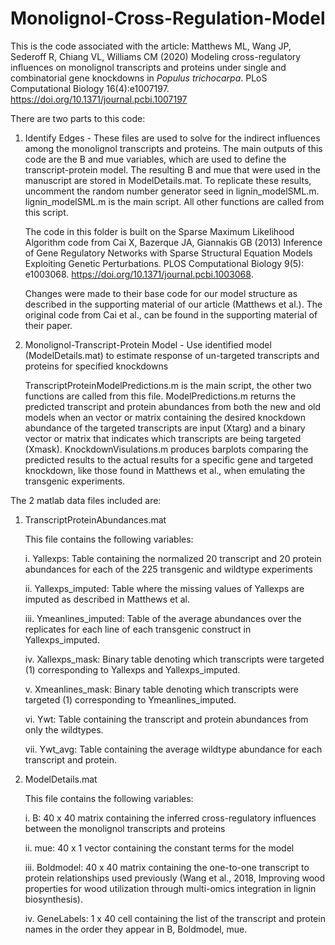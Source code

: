 # Monolignol-Cross-Regulation-Model

This is the code associated with the article: Matthews ML, Wang JP, Sederoff R, Chiang VL, Williams CM (2020) Modeling cross-regulatory influences on monolignol transcripts and proteins under single and combinatorial gene knockdowns in <i>Populus trichocarpa</i>. PLoS Computational Biology 16(4):e1007197. https://doi.org/10.1371/journal.pcbi.1007197


There are two parts to this code:

1) Identify Edges - These files are used to solve for the indirect influences among the monolignol transcripts and proteins. The main outputs of this code are the B and mue variables, which are used to define the transcript-protein model. The resulting B and mue that were used in the manuscript are stored in ModelDetails.mat. To replicate these results, uncomment the random number generator seed in lignin_modelSML.m. lignin_modelSML.m is the main script. All other functions are called from this script. 

	The code in this folder is built on the Sparse Maximum Likelihood Algorithm code from Cai X, Bazerque JA, Giannakis GB (2013) Inference of Gene Regulatory Networks with Sparse Structural Equation Models Exploiting Genetic Perturbations. PLOS Computational Biology 9(5): e1003068. https://doi.org/10.1371/journal.pcbi.1003068. 

	Changes were made to their base code for our model structure as described in the supporting material of our article (Matthews et al.). The original code from Cai et al., can be found in the supporting material of their paper.
		

2) Monolignol-Transcript-Protein Model - Use identified model (ModelDetails.mat) to estimate response of un-targeted transcripts and proteins for specified knockdowns

	TranscriptProteinModelPredictions.m is the main script, the other two functions are called from this file. ModelPredictions.m returns the predicted transcript and protein abundances from both the new and old models when an vector or matrix containing the desired knockdown abundance of the targeted transcripts are input (Xtarg) and a binary vector or matrix that indicates which transcripts are being targeted (Xmask). KnockdownVisulations.m produces barplots comparing the predicted results to the actual results for a specific gene and targeted knockdown, like those found in Matthews et al., when emulating the transgenic experiments.
	
	
The 2 matlab data files included are:

1) TranscriptProteinAbundances.mat

	This file contains the following variables:
	
	i. Yallexps: Table containing the normalized 20 transcript and 20 protein abundances for each of the 225 transgenic and wildtype experiments
	
	ii. Yallexps_imputed: Table where the missing values of Yallexps are imputed as described in Matthews et al.
	
	iii. Ymeanlines_imputed: Table of the average abundances over the replicates for each line of each transgenic construct in Yallexps_imputed.
	
	iv. Xallexps_mask: Binary table denoting which transcripts were targeted (1) corresponding to Yallexps and Yallexps_imputed.
	
	v. Xmeanlines_mask: Binary table denoting which transcripts were targeted (1) corresponding to Ymeanlines_imputed.
	
	vi. Ywt: Table containing the transcript and protein abundances from only the wildtypes.
	
	vii. Ywt_avg: Table containing the average wildtype abundance for each transcript and protein.
	

2) ModelDetails.mat

	This file contains the following variables:
	
	i. B: 40 x 40 matrix containing the inferred cross-regulatory influences between the monolignol transcripts and proteins
	
	ii. mue: 40 x 1 vector containing the constant terms for the model
	
	iii. Boldmodel: 40 x 40 matrix containing the one-to-one transcript to protein relationships used previously (Wang et al., 2018, Improving wood properties for wood utilization through multi-omics integration in lignin biosynthesis).
	
	iv. GeneLabels: 1 x 40 cell containing the list of the transcript and protein names in the order they appear in B, Boldmodel, mue.
